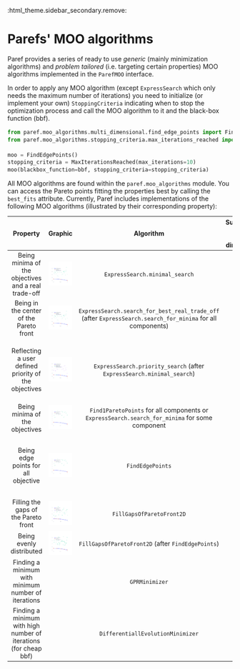 :html_theme.sidebar_secondary.remove:

# Parefs' MOO algorithms

Paref provides a series of ready to use *generic* (mainly minimization algorithms)
and *problem tailored* (i.e. targeting certain properties) MOO algorithms implemented in the ``ParefMOO`` interface.

In order to apply any MOO algorithm (except ``ExpressSearch`` which only needs the maximum number of iterations)
you need to initialize (or implement your own) ``StoppingCriteria``
indicating when to stop the optimization process and call the MOO algorithm to it and
the black-box function (bbf).

```python
from paref.moo_algorithms.multi_dimensional.find_edge_points import FindEdgePoints
from paref.moo_algorithms.stopping_criteria.max_iterations_reached import MaxIterationsReached

moo = FindEdgePoints()
stopping_criteria = MaxIterationsReached(max_iterations=10)
moo(blackbox_function=bbf, stopping_criteria=stopping_criteria)
```

All MOO algorithms are found within the ``paref.moo_algorithms`` module.
You can access the Pareto points fitting the properties best by calling the ``best_fits`` attribute.
Currently, Paref includes implementations of the following MOO algorithms
(illustrated by their corresponding property):

|                             Property                             |                                          Graphic                                           |                                                    Algorithm                                                     | Supported target space dimension |                                Note                                 |
|:----------------------------------------------------------------:|:------------------------------------------------------------------------------------------:|:----------------------------------------------------------------------------------------------------------------:|:--------------------------------:|:-------------------------------------------------------------------:|
|       Being minima of the objectives and a real trade-off        |           ![Minimal Search](../graphics/plots/moo-algorithms/MinimalSearch.png)            |                                         ``ExpressSearch.minimal_search``                                         |               All                |                   This is a great initial search                    |
|             Being in the center of the Pareto front              |           ![Minimal Search](../graphics/plots/moo-algorithms/MinimalSearch.png)            | ``ExpressSearch.search_for_best_real_trade_off``  (after ``ExpressSearch.search_for_minima`` for all components) |               All                |                                                                     |
|       Reflecting a user defined priority of the objectives       |              ![Priority](../graphics/plots/moo-algorithms/PrioritySearch.png)              |                    ``ExpressSearch.priority_search`` (after ``ExpressSearch.minimal_search``)                    |               All                | Higher priority results in smaller target values in that component  |
|                  Being minima of the objectives                  |            ![Edge points](../graphics/plots/moo-algorithms/FindEdgePoints.svg)             |        ``Find1ParetoPoints`` for all components or ``ExpressSearch.search_for_minima`` for some component        |               All                |                                                                     |
|               Being edge points for all objective                |            ![Edge points](../graphics/plots/moo-algorithms/FindEdgePoints.svg)             |                                                ``FindEdgePoints``                                                |               All                | Edge points equal the minima in some objective only in 2 dimensions |
|               Filling the gaps of the Pareto front               | ![Fill gaps of Pareto front](../graphics/plots/moo-algorithms/FillGapsOfParetoFront2D.svg) |                                           ``FillGapsOfParetoFront2D``                                            |                2                 |                                                                     |
|                     Being evenly distributed                     |             ![Evenly Scanned](../graphics/plots/moo-algorithms/ScanEvenly.svg)             |                              ``FillGapsOfParetoFront2D`` (after ``FindEdgePoints``)                              |                2                 |                                                                     |
|       Finding a minimum with minimum number of iterations        |                                                                                            |                                                 ``GPRMinimizer``                                                 |                1                 |                       Apply to expensive bbf                        |
| Finding a minimum with high number of iterations (for cheap bbf) |                                                                                            |                                       ``DifferentiallEvolutionMinimizer``                                        |                1                 |                         Apply to cheap bbf                          |
